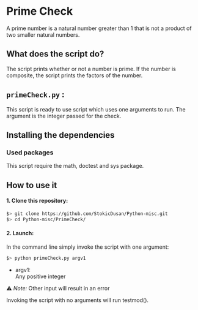 # Prime Check

A prime number is a natural number greater than 1 that is not a product of two smaller natural numbers.

## What does the script do?
The script prints whether or not a number is prime. If the number is composite, the script prints the factors of the number.

## `primeCheck.py` :
This script is ready to use script which uses one arguments to run. The argument is the integer passed for the check.

## Installing the dependencies

### Used packages
This script require the math, doctest and sys package.

## How to use it
#### 1. Clone this repository:
```zsh
$> git clone https://github.com/StokicDusan/Python-misc.git
$> cd Python-misc/PrimeCheck/
```
#### 2. Launch:
In the command line simply invoke the script with one argument:
```zsh
$> python primeCheck.py argv1
```
* argv1:  
Any positive integer  

:warning: *Note:* Other input will result in an error

Invoking the script with no arguments will run testmod().